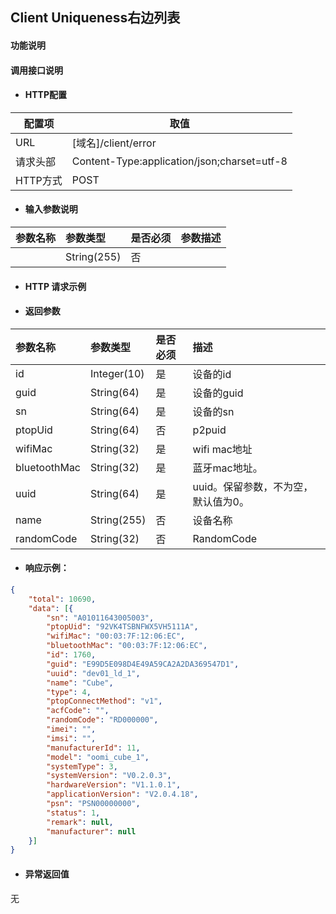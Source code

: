 ## Client Uniqueness右边列表

#### 功能说明



#### 调用接口说明

* #### HTTP配置

| 配置项 | 取值 |
| --- | --- |
| URL | \[域名\]/client/error|
| 请求头部 | Content-Type:application/json;charset=utf-8 |
| HTTP方式 | POST|

* #### 输入参数说明

| 参数名称 | 参数类型 | 是否必须 | 参数描述 |
| :--- | :--- | :--- | :--- |
| | String\(255\) | 否 | |


* #### HTTP 请求示例


* #### 返回参数
| 参数名称 | 参数类型 | 是否必须 | 描述 |
| :--- | :--- | :--- | :--- |
| id| Integer\(10\) | 是 | 设备的id |
| guid| String\(64\) | 是 | 设备的guid |
| sn | String\(64\) | 是 | 设备的sn |
| ptopUid | String\(64\) | 否 | p2puid |
| wifiMac | String\(32\) | 是 | wifi mac地址 |
| bluetoothMac | String\(32\) | 是 | 蓝牙mac地址。 |
| uuid | String\(64\) | 是 | uuid。保留参数，不为空，默认值为0。 |
| name | String\(255\) | 否 | 设备名称 |
| randomCode | String\(32\) | 否 | RandomCode|





* #### 响应示例：

```json
{
    "total": 10690,
    "data": [{
        "sn": "A01011643005003",
        "ptopUid": "92VK4TSBNFWX5VH5111A",
        "wifiMac": "00:03:7F:12:06:EC",
        "bluetoothMac": "00:03:7F:12:06:EC",
        "id": 1760,
        "guid": "E99D5E098D4E49A59CA2A2DA369547D1",
        "uuid": "dev01_ld_1",
        "name": "Cube",
        "type": 4,
        "ptopConnectMethod": "v1",
        "acfCode": "",
        "randomCode": "RD000000",
        "imei": "",
        "imsi": "",
        "manufacturerId": 11,
        "model": "oomi_cube_1",
        "systemType": 3,
        "systemVersion": "V0.2.0.3",
        "hardwareVersion": "V1.1.0.1",
        "applicationVersion": "V2.0.4.18",
        "psn": "PSN00000000",
        "status": 1,
        "remark": null,
        "manufacturer": null
    }]
}
```

* #### 异常返回值

无



